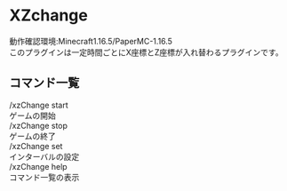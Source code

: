 # XZchange  
動作確認環境:Minecraft1.16.5/PaperMC-1.16.5  
このプラグインは一定時間ごとにX座標とZ座標が入れ替わるプラグインです。
  
## コマンド一覧  
/xzChange start  
ゲームの開始  
/xzChange stop  
ゲームの終了  
/xzChange set <seconds>  
インターバルの設定  
/xzChange help  
コマンド一覧の表示
